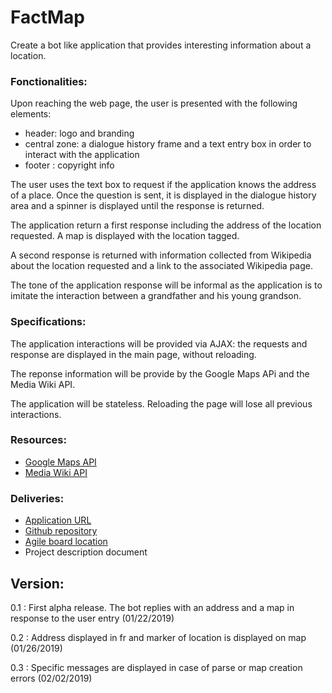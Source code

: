 # FactMap

Create a bot like application that provides interesting information about a 
location.


### Fonctionalities:

Upon reaching the web page, the user is presented with the following 
elements:

   - header: logo and branding
   - central zone: a dialogue history frame and a text entry box in order to 
   interact with the application
   - footer : copyright info

The user uses the text box to request if the application knows the address 
of a place. Once the question is sent, it is displayed in the dialogue 
history area and a spinner is displayed until the response is returned.

The application return a first response including the address of the location 
requested. A map is displayed with the location tagged.

A second response is returned with information collected from Wikipedia about 
the location requested and a link to the associated Wikipedia page.

The tone of the application response will be informal as the application is 
to imitate the interaction between a grandfather and his young grandson.


### Specifications:

The application interactions will be provided via AJAX: the requests and 
response are displayed in the main page, without reloading.

The reponse information will be provide by the Google Maps APi and the Media 
Wiki API.

The application will be stateless. Reloading the page will lose all previous 
interactions.


### Resources:

 - [Google Maps API](https://developers.google.com/maps/documentation/)
 - [Media Wiki API](https://www.mediawiki.org/wiki/API:Main_page)
 

### Deliveries:


 - [Application URL](https://fact-map.herokuapp.com/)
 - [Github repository](https://github.com/slesouef/FactMap)
 - [Agile board location](https://trello.com/b/f5wgDaC1/factmap)
 - Project description document
 
 ## Version:
 
 0.1 : First alpha release. The bot replies with an address and a map in 
 response to the user entry (01/22/2019)
 
 0.2 : Address displayed in fr and marker of location 
 is displayed on map (01/26/2019)
 
 0.3 : Specific messages are displayed in case of parse or map creation 
 errors (02/02/2019)
 